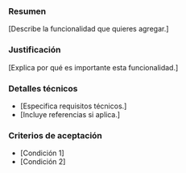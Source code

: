 ### Resumen
[Describe la funcionalidad que quieres agregar.]

### Justificación
[Explica por qué es importante esta funcionalidad.]

### Detalles técnicos
- [Especifica requisitos técnicos.]
- [Incluye referencias si aplica.]

### Criterios de aceptación
- [Condición 1]
- [Condición 2]